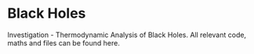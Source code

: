 # Black Holes 
Investigation - Thermodynamic Analysis of Black Holes.
All relevant code, maths and files can be found here.
